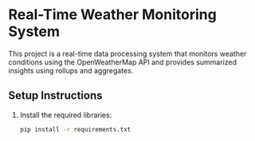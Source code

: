 # Real-Time Weather Monitoring System

This project is a real-time data processing system that monitors weather conditions using the OpenWeatherMap API and provides summarized insights using rollups and aggregates.

## Setup Instructions
1. Install the required libraries:
   ```bash
   pip install -r requirements.txt

